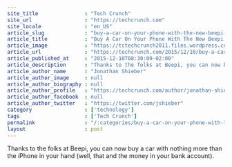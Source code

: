 ```yaml
---
site_title               : "Tech Crunch"
site_url                 : "https://techcrunch.com"
site_locale              : "en_US"
article_slug             : "buy-a-car-on-your-phone-with-the-new-beepi-app"
article_title            : "Buy A Car On Your Phone With The New Beepi App"
article_image            : "https://tctechcrunch2011.files.wordpress.com/2014/09/beepi-delivery.jpg?w=764&h=400&crop=1"
article_url              : "https://techcrunch.com/2015/12/10/buy-a-car-on-your-phone-with-the-new-beepi-app/"
article_published_at     : "2015-12-10T08:30:09-02:00"
article_description      : "Thanks to the folks at Beepi, you can now buy a car with nothing more than the iPhone in your hand (well, that and the money in your bank account)."
article_author_name      : "Jonathan Shieber"
article_author_image     : null
article_author_biography : null
article_author_profile   : "https://techcrunch.com/author/jonathan-shieber/"
article_author_facebook  : null
article_author_twitter   : "https://twitter.com/jshieber"
category                 : ['technology']
tags                     : ['Tech Crunch']
permalink                : "/:categories/buy-a-car-on-your-phone-with-the-new-beepi-app/"
layout                   : post
---
```


Thanks to the folks at Beepi, you can now buy a car with nothing more than the iPhone in your hand (well, that and the money in your bank account).
